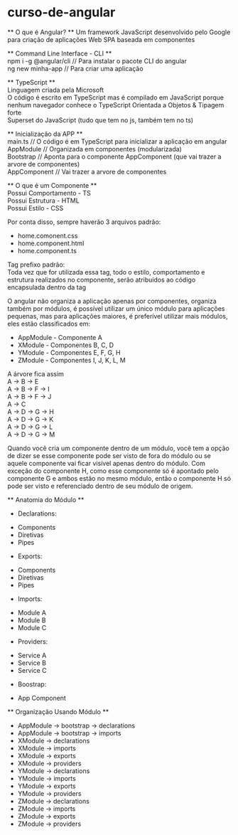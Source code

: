 # curso-de-angular

** O que é Angular? **
Um framework JavaScript desenvolvido pelo Google para criação de aplicações Web SPA baseada em componentes 

** Command Line Interface - CLI **  
npm i -g @angular/cli    // Para instalar o pacote CLI do angular  
ng new minha-app         // Para criar uma aplicação



** TypeScript **  
Linguagem criada pela Microsoft  
O código é escrito em TypeScript mas é compilado em JavaScript porque nenhum navegador conhece o TypeScript
Orientada a Objetos & Tipagem forte   
Superset do JavaScript (tudo que tem no js, também tem no ts)  
  
  
  
** Inicialização da APP **  
main.ts                  // O código é em TypeScript para inicializar a aplicação em angular  
AppModule                // Organizada em componentes (modularizada)  
Bootstrap                // Aponta para o componente AppComponent (que vai trazer a arvore de componentes)  
AppComponent             // Vai trazer a arvore de componentes  
  
  
  
** O que é um Componente **  
Possui Comportamento - TS  
Possui Estrutura - HTML  
Possui Estilo - CSS  

Por conta disso, sempre haverão 3 arquivos padrão:  
- home.comonent.css 
- home.component.html 
- home.component.ts 

Tag prefixo padrão: <app-home></app-home>  
Toda vez que for utilizada essa tag, todo o estilo, comportamento e estrutura realizados no componente, serão atribuídos ao código encapsulada dentro da tag  
  
O angular não organiza a aplicação apenas por componentes, organiza também por módulos, é possível utilizar um único módulo para aplicações pequenas, mas para aplicações maiores, é preferível utilizar mais módulos, eles estão classificados em:   
- AppModule     - Componente A
- XModule       - Componentes B, C, D
- YModule       - Componentes E, F, G, H
- ZModule       - Componentes I, J, K, L, M

A árvore fica assim  
A   ->    B  ->   E  
A   ->    B  ->   F ->  I  
A   ->    B  ->   F ->  J  
A   ->    C  
A   ->    D  ->   G ->  H  
A   ->    D  ->   G ->  K  
A   ->    D  ->   G ->  L  
A   ->    D  ->   G ->  M  
  
Quando você cria um componente dentro de um módulo, você tem a opção de dizer se esse componente pode ser visto de fora do módulo ou se aquele componente vai ficar visível apenas dentro do módulo.
Com exceção do componente H, como esse componente só é apontado pelo componente G e ambos estão no mesmo módulo, então o componente H só pode ser visto e referenciado dentro de seu módulo de origem.  
  
  
  
** Anatomia do Módulo **  
- Declarations:                     
 * Components                       
 * Diretivas                        
 * Pipes                            
  
- Exports:
 * Components
 * Diretivas
 * Pipes
  
- Imports:                          
 * Module A                         
 * Module B                         
 * Module C 
  
 - Providers:
 * Service A
 * Service B
 * Service C                 
  
- Boostrap:
 * App Component
  
  
  
** Organização Usando Módulo **
 - AppModule    -> bootstrap        -> declarations
 - AppModule    -> bootstrap        -> imports
 - XModule      -> declarations  
 - XModule      -> imports  
 - XModule      -> exports  
 - XModule      -> providers
 - YModule      -> declarations  
 - YModule      -> imports  
 - YModule      -> exports  
 - YModule      -> providers
 - ZModule      -> declarations  
 - ZModule      -> imports
 - ZModule      -> exports
 - ZModule      -> providers

